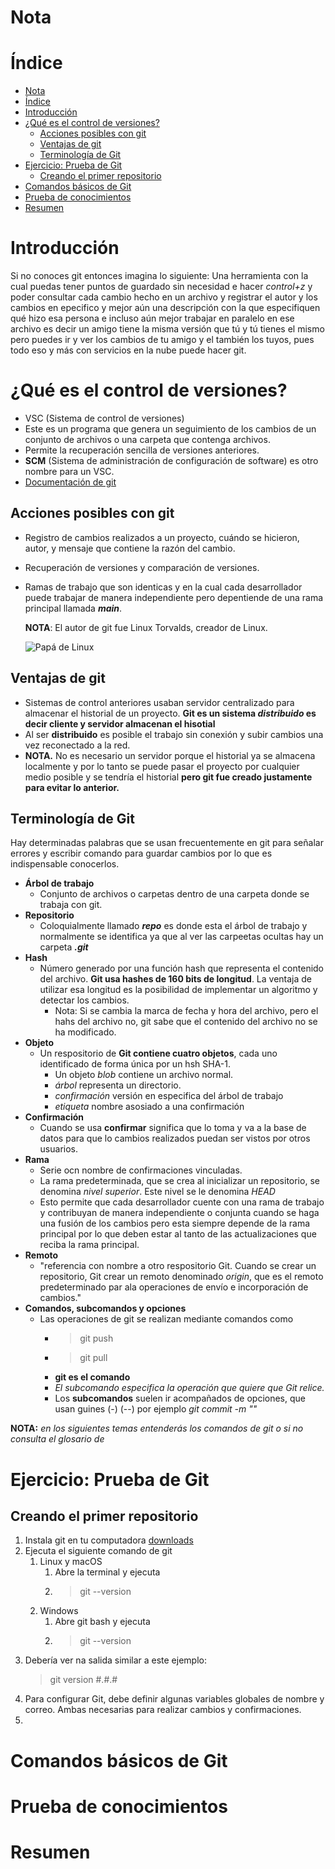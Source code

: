 # Nota

# Índice

- [Nota](#nota)
- [Índice](#índice)
- [Introducción](#introducción)
- [¿Qué es el control de versiones?](#qué-es-el-control-de-versiones)
  - [Acciones posibles con git](#acciones-posibles-con-git)
  - [Ventajas de git](#ventajas-de-git)
  - [Terminología de Git](#terminología-de-git)
- [Ejercicio: Prueba de Git](#ejercicio-prueba-de-git)
  - [Creando el primer repositorio](#creando-el-primer-repositorio)
- [Comandos básicos de Git](#comandos-básicos-de-git)
- [Prueba de conocimientos](#prueba-de-conocimientos)
- [Resumen](#resumen)



# Introducción

Si no conoces git entonces imagina lo siguiente:
Una herramienta con la cual puedas tener puntos de guardado sin necesidad e hacer *control+z* y poder consultar cada cambio hecho en un archivo y registrar el autor y los cambios en epecifico y mejor aún una descripción con la que especifiquen qué hizo esa persona e incluso aún mejor trabajar en paralelo en ese archivo es decir un amigo tiene la misma versión que tú y tú tienes el mismo pero puedes ir y ver los cambios de tu amigo y el también los tuyos, pues todo eso y más con servicios en la nube puede hacer git.


# ¿Qué es el control de versiones?

- VSC (Sistema de control de versiones)
- Este es un programa que genera un seguimiento de los cambios de un conjunto de archivos o una carpeta que contenga archivos.
- Permite la recuperación sencilla de versiones anteriores.
- **SCM** (Sistema de administración de configuración de software) es otro nombre para un VSC.
- [Documentación de git](https://git-scm.com/)


## Acciones posibles con git
- Registro de cambios realizados a un proyecto, cuándo se hicieron, autor, y mensaje que contiene la razón del cambio.
- Recuperación de versiones y comparación de versiones.
- Ramas de trabajo que son identicas y en la cual cada desarrollador puede trabajar de manera independiente pero depentiende de una rama principal llamada ***main***.
  
  **NOTA**: El autor de git fue Linux Torvalds, creador de Linux.

  ![Papá de Linux](https://imagenes.elpais.com/resizer/L6qeJF-8AI_3y6oboKR2KxBI76o=/1200x0/cloudfront-eu-central-1.images.arcpublishing.com/prisa/G7XBAG3ZGD7IWLG4OT2GA4XBEM.jpg)

## Ventajas de git

- Sistemas de control anteriores usaban servidor centralizado para almacenar el historial de un proyecto. **Git es un sistema *distribuido* es decir cliente y servidor almacenan el hisotial**
- Al ser **distribuido** es posible el trabajo sin conexión y subir cambios una vez reconectado a la red.
- **NOTA.** No es necesario un servidor porque el historial ya se almacena localmente y por lo tanto se puede pasar el proyecto por cualquier medio posible y se tendría el historial **pero git fue creado justamente para evitar lo anterior.**

## Terminología de Git

Hay determinadas palabras que se usan frecuentemente en git para señalar errores y escribir comando para guardar cambios por lo que es indispensable conocerlos.

- **Árbol de trabajo**
  - Conjunto de archivos o carpetas dentro de una carpeta donde se trabaja con git.
- **Repositorio**
  - Coloquialmente llamado ***repo*** es donde esta el árbol de trabajo y normalmente se identifica ya que al ver las carpeetas ocultas hay un carpeta ***.git*** 
- **Hash**
  - Número generado por una función hash que representa el contenido del archivo. **Git usa hashes de 160 bits de longitud**. La ventaja de utilizar esa longitud es la posibilidad de implementar un algoritmo y detectar los cambios.
    - Nota: Si se cambia la marca de fecha y hora del archivo, pero el hahs del archivo no, git sabe que el contenido del archivo no se ha modificado.
- **Objeto**
  - Un respositorio de **Git contiene cuatro objetos**, cada uno identificado de forma única por un hsh SHA-1. 
    - Un objeto *blob* contiene un archivo normal.
    - *árbol* representa un directorio.
    - *confirmación* versión en especifica del árbol de trabajo
    - *etiqueta* nombre asosiado a una confirmación
- **Confirmación**
  - Cuando se usa **confirmar** significa que lo toma y va a la base de datos para que lo cambios realizados puedan ser vistos por otros usuarios.
- **Rama**
  - Serie ocn nombre de confirmaciones vinculadas.
  - La rama predeterminada, que se crea al inicializar un repositorio, se denomina *nivel superior*. Este nivel se le denomina *HEAD* 
  - Esto permite que cada desarrollador cuente con una rama de trabajo y contribuyan de manera independiente o conjunta cuando se haga una fusión de los cambios pero esta siempre depende de la rama principal por lo que deben estar al tanto de las actualizaciones que reciba la rama principal.
- **Remoto**
  - "referencia con nombre a otro respositorio Git. Cuando se crear un repositorio, Git crear un remoto denominado *origin*, que es el remoto predeterminado par ala operaciones de envío e incorporación de cambios."
- **Comandos, subcomandos y opciones**
  - Las operaciones de git se realizan mediante comandos como 
    - > git push
    - > git pull
    - **git es el comando** 
    - *El subcomando especifica la operación que quiere que Git relice.*
    - Los **subcomandos** suelen ir acompañados de opciones, que usan guines (-) (--) por ejemplo *git commit -m ""*

**NOTA:** *en los siguientes temas entenderás los comandos de git o si no consulta el glosario de*

# Ejercicio: Prueba de Git

## Creando el primer repositorio

1. Instala git en tu computadora [downloads](https://git-scm.com/downloads)
2. Ejecuta el siguiente comando de git 
   1. Linux y macOS
      1. Abre la terminal y ejecuta
      2. > git --version
   2. Windows
      1. Abre git bash y ejecuta 
      2. > git --version
3. Debería ver na salida similar a este ejemplo:
   > git version #.#.#
4. Para configurar Git, debe definir algunas variables globales de nombre y correo. Ambas necesarias para realizar cambios y confirmaciones.
5. 

# Comandos básicos de Git

# Prueba de conocimientos 

# Resumen
